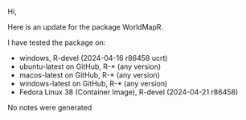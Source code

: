 Hi,

Here is an update for the package WorldMapR.

I have tested the package on:

- windows, R-devel  (2024-04-16 r86458 ucrt)
- ubuntu-latest on GitHub, R-* (any version)
- macos-latest on GitHub, R-* (any version)
- windows-latest on GitHub, R-* (any version)
- Fedora Linux 38 (Container Image), R-devel (2024-04-21 r86458)

No notes were generated
